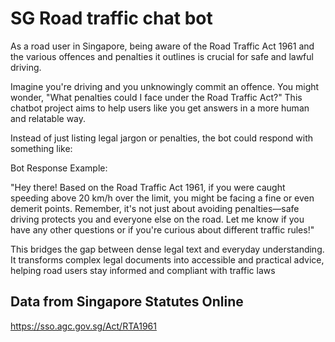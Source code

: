 # SG Road traffic chat bot 

As a road user in Singapore, being aware of the Road Traffic Act 1961 and the various offences and penalties it outlines is crucial for safe and lawful driving.

Imagine you're driving and you unknowingly commit an offence. You might wonder, "What penalties could I face under the Road Traffic Act?" This chatbot project aims to help users like you get answers in a more human and relatable way.

Instead of just listing legal jargon or penalties, the bot could respond with something like:

Bot Response Example:

"Hey there! Based on the Road Traffic Act 1961, if you were caught speeding above 20 km/h over the limit, you might be facing a fine or even demerit points. Remember, it's not just about avoiding penalties—safe driving protects you and everyone else on the road. Let me know if you have any other questions or if you're curious about different traffic rules!"

This  bridges the gap between dense legal text and everyday understanding. It transforms complex legal documents into accessible and practical advice, helping road users stay informed and compliant with traffic laws

## Data from Singapore Statutes Online
https://sso.agc.gov.sg/Act/RTA1961